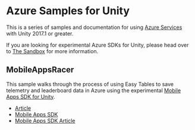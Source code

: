 # Azure Samples for Unity

This is a series of samples and documentation for using [Azure Services](https://aka.ms/azfreegamedev) with Unity 2017.1 or greater.

If you are looking for experimental Azure SDKs for Unity, please head over to [The Sandbox](https://aka.ms/azgamedev/) for more information.

## MobileAppsRacer

This sample walks through the process of using Easy Tables to save telemetry and leaderboard data in Azure using the experimental [Mobile Apps SDK for Unity](https://docs.microsoft.com/sandbox/gamedev/unity/azure-mobile-apps-unity).

* [Article](https://aka.ms/azmobileappsracer)
* [Mobile Apps SDK](https://aka.ms/azmobile-unitysdk)
* [Mobile Apps SDK Article](https://aka.ms/azmobileappsgamedev)
